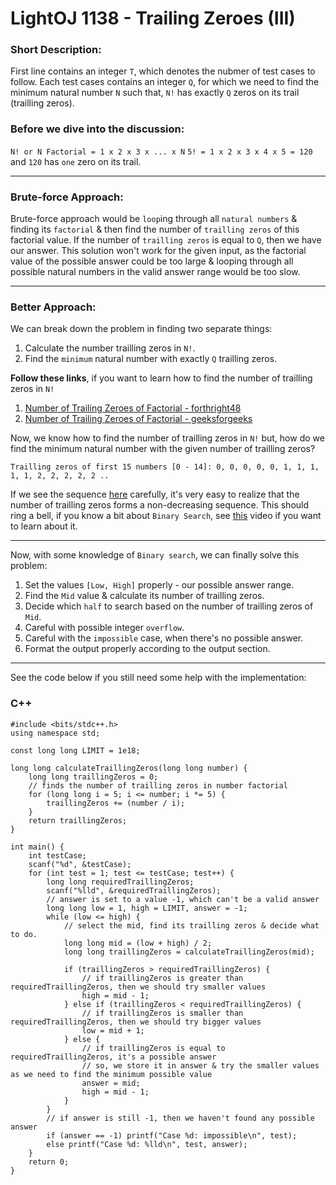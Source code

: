 # LightOJ 1138 - Trailing Zeroes (III)

### Short Description:
First line contains an integer `T`, which denotes the nubmer of test cases to follow. Each test cases contains an integer `Q`, for which we need to find the minimum natural number `N` such that, `N!` has exactly `Q` zeros on its trail (trailling zeros).

### Before we dive into the discussion:
`N! or N Factorial = 1 x 2 x 3 x ... x N` 
`5! = 1 x 2 x 3 x 4 x 5 = 120` and `120` has `one` zero on its trail.

---
### Brute-force Approach:
Brute-force approach would be `loop`ing through all `natural numbers` & finding its `factorial` & then find the number of `trailling zeros` of this factorial value. If the number of `trailling zeros` is equal to `Q`, then we have our answer.
This solution won't work for the given input, as the factorial value of the possible answer could be too large & looping through all possible natural numbers in the valid answer range would be too slow.

--- 
### Better Approach:
We can break down the problem in finding two separate things:
1. Calculate the number trailling zeros in `N!`.
2. Find the `minimum` natural number with exactly `Q` trailling zeros.

**Follow these links**, if you want to learn how to find the number of trailling zeros in `N!`
1. [Number of Trailing Zeroes of Factorial - forthright48](https://forthright48.com/number-of-trailing-zeroes-of-factorial/)
2. [Number of Trailing Zeroes of Factorial - geeksforgeeks](https://www.geeksforgeeks.org/count-trailing-zeroes-factorial-number/#:~:text=A%20simple%20method%20is%20to,till%20the%20remainder%20is%200)

Now, we know how to find the number of trailling zeros in `N!` but, how do we find the minimum natural number with the given number of trailling zeros?

`Trailling zeros of first 15 numbers [0 - 14]: 0, 0, 0, 0, 0, 1, 1, 1, 1, 1, 2, 2, 2, 2, 2 ..`

If we see the sequence [here](https://oeis.org/A027868) carefully, it's very easy to realize that the number of trailling zeros forms a non-decreasing sequence. This should ring a bell, if you know a bit about `Binary Search`, see [this](https://www.youtube.com/watch?v=GU7DpgHINWQ&ab_channel=Errichto) video if you want to learn about it.

---
Now, with some knowledge of `Binary search`, we can finally solve this problem:
1. Set the values `[Low, High]` properly - our possible answer range.
2. Find the `Mid` value & calculate its number of trailling zeros.
3. Decide which `half` to search based on the number of trailling zeros of `Mid`.
4. Careful with possible integer `overflow`.
5. Careful with the `impossible` case, when there's no possible answer.
6. Format the output properly according to the output section.

---
See the code below if you still need some help with the implementation:

### C++
```
#include <bits/stdc++.h>
using namespace std;

const long long LIMIT = 1e18;

long long calculateTraillingZeros(long long number) {
    long long traillingZeros = 0;
    // finds the number of trailling zeros in number factorial
    for (long long i = 5; i <= number; i *= 5) {
        traillingZeros += (number / i);
    }
    return traillingZeros;
}

int main() {
    int testCase;
    scanf("%d", &testCase);
    for (int test = 1; test <= testCase; test++) {
        long long requiredTraillingZeros;
        scanf("%lld", &requiredTraillingZeros);
        // answer is set to a value -1, which can't be a valid answer
        long long low = 1, high = LIMIT, answer = -1;
        while (low <= high) {
            // select the mid, find its trailling zeros & decide what to do.
            long long mid = (low + high) / 2;
            long long traillingZeros = calculateTraillingZeros(mid);

            if (traillingZeros > requiredTraillingZeros) {
                // if traillingZeros is greater than requiredTraillingZeros, then we should try smaller values
                high = mid - 1;
            } else if (traillingZeros < requiredTraillingZeros) {
                // if traillingZeros is smaller than requiredTraillingZeros, then we should try bigger values
                low = mid + 1;
            } else {
                // if traillingZeros is equal to requiredTraillingZeros, it's a possible answer
                // so, we store it in answer & try the smaller values as we need to find the minimum possible value
                answer = mid;
                high = mid - 1;
            }
        }
        // if answer is still -1, then we haven't found any possible answer
        if (answer == -1) printf("Case %d: impossible\n", test);
        else printf("Case %d: %lld\n", test, answer);
    }
    return 0;
}

```





